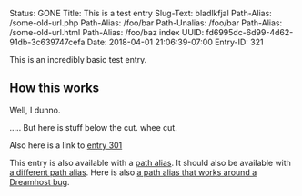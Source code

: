 Status: GONE
Title: This is a test entry
Slug-Text: bladlkfjal
Path-Alias: /some-old-url.php
Path-Alias: /foo/bar
Path-Unalias: /foo/bar
Path-Alias: /some-old-url.html
Path-Alias: /foo/baz index
UUID: fd6995dc-6d99-4d62-91db-3c639747cefa
Date: 2018-04-01 21:06:39-07:00
Entry-ID: 321

This is an incredibly basic test entry.

## How this works

Well, I dunno.

.....
But here is stuff below the cut. whee cut.

Also here is a link to [entry 301](301)

This entry is also available with a [path alias](/some-old-url.html).
It should also be available with [a different path alias](/some-old-url.php).
Here is also [a path alias that works around a Dreamhost bug](/some-old-url.php.PUBL_PATHALIAS).
